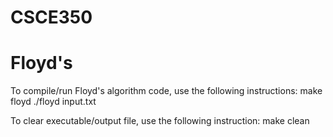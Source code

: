 # CSCE350
# Floyd's
To compile/run Floyd's algorithm code, use the following instructions:
    make floyd
    ./floyd input.txt

To clear executable/output file, use the following instruction:
    make clean
